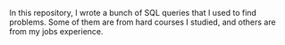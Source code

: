 In this repository, I wrote a bunch of SQL queries that I used to find problems.
Some of them are from hard courses I studied, and others are from my jobs experience.
